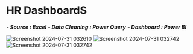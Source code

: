 # HR DashboardS
***- Source : Excel***
***- Data Cleaning : Power Query***
***- Dashboard : Power BI***




![Screenshot 2024-07-31 032610](https://github.com/user-attachments/assets/6b137ca2-a9e4-48ee-b942-5ac94e0d47a6)
![Screenshot 2024-07-31 032742](https://github.com/user-attachments/assets/91786948-8e8a-4334-8e1b-77fa9f94f015)
![Screenshot 2024-07-31 032742](https://github.com/user-attachments/assets/e135a317-82c1-4aa3-8b4e-fb928f253af7)
